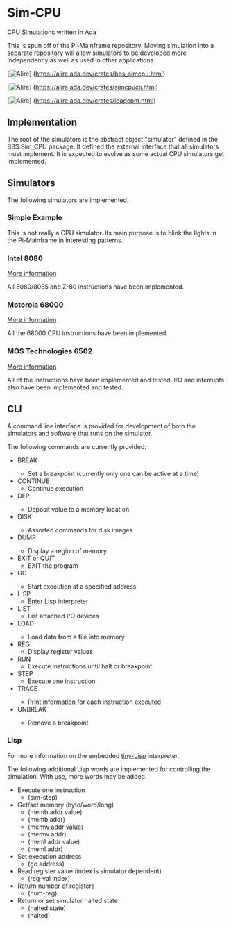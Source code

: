 # Sim-CPU
CPU Simulations written in Ada

This is spun off of the Pi-Mainframe repository.  Moving simulation into
a separate repository will allow simulators to be developed more independently
as well as used in other applications.

[![Alire](https://img.shields.io/endpoint?url=https://alire.ada.dev/badges/bbs_simcpu.json)]
(https://alire.ada.dev/crates/bbs_simcpu.html)


[![Alire](https://img.shields.io/endpoint?url=https://alire.ada.dev/badges/simcpucli.json)]
(https://alire.ada.dev/crates/simcpucli.html)


[![Alire](https://img.shields.io/endpoint?url=https://alire.ada.dev/badges/loadcpm.json)]
(https://alire.ada.dev/crates/loadcpm.html)


## Implementation
The root of the simulators is the abstract object "simulator" defined in the
BBS.Sim_CPU package.  It defined the external interface that all simulators
must implement.  It is expected to evolve as some actual CPU simulators get
implemented.

## Simulators
The following simulators are implemented.

### Simple Example
This is not really a CPU simulator.  Its main purpose is to blink the lights
in the Pi-Mainframe in interesting patterns.

### Intel 8080
[More information](https://github.com/BrentSeidel/Sim-CPU/tree/main/src/i8080/README.md)

All 8080/8085 and Z-80 instructions have been implemented.

### Motorola 68000
[More information](https://github.com/BrentSeidel/Sim-CPU/tree/main/src/m68000/README.md)

All the 68000 CPU instructions have been implemented.

### MOS Technologies 6502
[More information](https://github.com/BrentSeidel/Sim-CPU/tree/main/src/msc6502/README.md)

All of the instructions have been implemented and tested.  I/O and interrupts also have
been implemented and tested.

## CLI
A command line interface is provided for development of both the simulators
and software that runs on the simulator.

The following commands are currently provided:
-  BREAK <addr>
    -    Set a breakpoint (currently only one can be active at a time)
-  CONTINUE
    -    Continue execution
-  DEP <addr> <value>
    -    Deposit value to a memory location
-  DISK <subcommand>
    -    Assorted commands for disk images
-  DUMP <addr>
    -    Display a region of memory
-  EXIT or QUIT
    -    EXIT the program
-  GO <addr>
    -    Start execution at a specified address
-  LISP
    -    Enter Lisp interpreter
-  LIST
    -    List attached I/O devices
-  LOAD <filename>
    -    Load data from a file into memory
-  REG
    -    Display register values
-  RUN
    -    Execute instructions until halt or breakpoint
-  STEP
    -    Execute one instruction
-  TRACE <level>
    -    Print information for each instruction executed
-  UNBREAK <addr>
    -    Remove a breakpoint

### Lisp
For more information on the embedded [tiny-Lisp](https://github.com/BrentSeidel/Ada-Lisp)
interpreter.

The following additional Lisp words are implemented for controlling the
simulation.  With use, more words may be added.
-  Execute one instruction
    -  (sim-step)
-  Get/set memory (byte/word/long)
    -  (memb addr value)
    -  (memb addr)
    -  (memw addr value)
    -  (memw addr)
    -  (meml addr value)
    -  (meml addr)
-  Set execution address
    -  (go address)
-  Read register value (index is simulator dependent)
    -  (reg-val index)
-  Return number of registers
    -  (num-reg)
-  Return or set simulator halted state
    -  (halted state)
    -  (halted)
